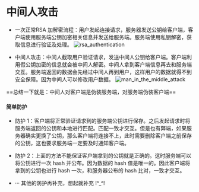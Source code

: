 # 中间人攻击
* 一次正常RSA 加解密流程：用户发起连接请求，服务器发送公钥给客户端，客户端使用服务端公钥加密相关信息并发送给服务端。服务端使用私钥解密，获取信息进行验证及处理。
![rsa_authentication](http://plzdzm54a.bkt.clouddn.com/rsa_authentication.gif)

* 中间人攻击：中间人截取用户验证请求，发送中间人公钥给客户端。客户端利用假公钥加密的信息就会被中间人解密。中间人拿到客户端信息再去和服务端交互。服务端返回的数据会先经过中间人再到用户，这样用户的数据就得不到安全保障。因为中间人可以修改用户数据。
![man_in_the_middle_attack](http://plzdzm54a.bkt.clouddn.com/man_in_the_middle_attack.gif)

==总结一下就是：中间人对客户端是伪装服务端，对服务端伪装客户端==

#### 简单防护
* 防护 1：客户端将正常验证请求到的服务端公钥进行保存。之后发起请求时将服务端返回的公钥和本地进行匹配。匹配一致才交互。但是也有弊端，如果服务器确实更换了公钥，那么客户端将连接不上，此时需要删除客户端之前保存的公钥，这也要求服务端一定要及时通知客户端。

* 防护 2：上面的方法不能保证客户端拿到的公钥就是正确的。这时服务端可以将公钥进行一次 hash 并公布。因为数据的 hash 值是唯一的。因此客户端将拿到的公钥也进行 hash 一次，和服务器公布的 hash 比对，一致才交互。

* ··· 其他的防护再补充，想起就补充 !^_^!